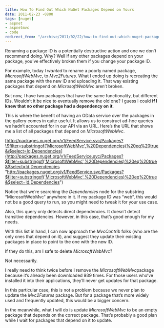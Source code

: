 ```yaml
---
title: How To Find Out Which NuGet Packages Depend on Yours
date: 2011-02-23 -0800
tags: [nuget]
- aspnet
- aspnetmvc
- code
redirect_from: "/archive/2011/02/22/how-to-find-out-which-nuget-packages-depend-on-yours.aspx/"
---
```


Renaming a package ID is a potentially destructive action and one we
don’t recommend doing. Why? Well if any other packages depend on your
package, you’ve effectively broken them if you change your package ID.

For example, today I *wanted* to rename a poorly named package,
*MicrosoftWebMvc*, to *Mvc2Futures*. What I ended up doing is recreating
the same package with the new ID and uploading it. That way existing
packages that depend on *MicrosoftWebMvc* aren’t broken.

But now, I have two packages that have the same functionality, but
different IDs. Wouldn’t it be nice to eventually remove the old one? I
guess I could **if I knew that no other package had a dependency on
it**.

This is where the benefit of having an OData service over the packages
in the gallery comes in quite useful. It allows us to construct ad-hoc
queries we hadn’t accounted for in our API via an URL. Here’s the URL
that shows me a list of all packages that depend on *MicrosoftWebMvc*.

[http://packages.nuget.org/v1/FeedService.svc/Packages?\$filter=substringof('MicrosoftWebMvc',%20Dependencies)%20eq%20true&\$select=Id,Dependencies](http://packages.nuget.org/v1/FeedService.svc/Packages?$filter=substringof('MicrosoftWebMvc',%20Dependencies)%20eq%20true&$select=Id,Dependencies "http://packages.nuget.org/v1/FeedService.svc/Packages?$filter=substringof('MicrosoftWebMvc',%20Dependencies)%20eq%20true&$select=Id,Dependencies")

Notice that we’re searching the *Dependencies* node for the substring
“MicrosoftWebMvc” anywhere in it. If my package ID was “web”, this would
not be a good query to run, so you might need to tweak it for your use
case.

Also, this query only detects direct dependencies. It doesn’t detect
transitive dependencies. However, in this case, that’s good enough for
my needs.

With this list in hand, I can now approach the *MvcContrib* folks (who
are the only ones that depend on it), and suggest they update their
existing packages in place to point to the one with the new ID.

If they do this, am I safe to delete *MicrosoftWebMvc*?

Not necessarily.

I really need to think twice before I remove the
*MicrosoftWebMvc*package because it’s already been downloaded 939 times.
For those users who’ve installed it into their applications, they’ll
never get updates for that package.

In this particular case, this is not a problem because we never plan to
update the *Mvc2Futures* package. But for a package that’s more widely
used and frequently updated, this would be a bigger concern.

In the meanwhile, what I will do is update *MicrosoftWebMvc* to be an
empty package that depends on the correct package. That’s probably a
good plan while I wait for packages that depend on it to update.

